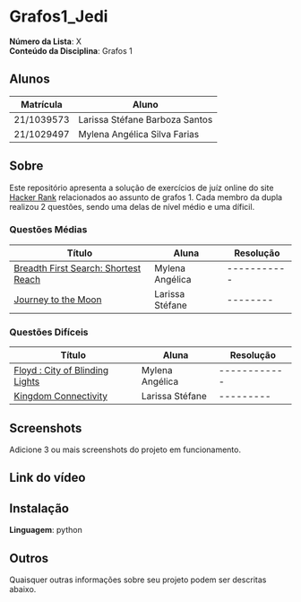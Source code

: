 # Grafos1_Jedi
**Número da Lista**: X<br>
**Conteúdo da Disciplina**: Grafos 1<br>

## Alunos
|Matrícula | Aluno |
| -- | -- |
| 21/1039573 | Larissa Stéfane Barboza Santos |
| 21/1029497  | Mylena Angélica Silva Farias  |

## Sobre 
Este repositório apresenta a solução de exercícios de juíz online do site [Hacker Rank](https://www.hackerrank.com/) relacionados ao assunto de grafos 1. Cada membro da dupla realizou 2 questões, sendo uma delas de nível médio e uma díficil.

### Questões Médias
| Título | Aluna | Resolução | 
| -- | -- | --|
| [Breadth First Search: Shortest Reach](https://www.hackerrank.com/challenges/bfsshortreach/problem?isFullScreen=true)  |  Mylena Angélica |   -----------  |
| [Journey to the Moon](https://www.hackerrank.com/challenges/journey-to-the-moon/problem)  |  Larissa Stéfane | --------    |

### Questões Difíceis
| Título | Aluna | Resolução | 
| -- | -- | --|
| [Floyd : City of Blinding Lights](https://www.hackerrank.com/challenges/floyd-city-of-blinding-lights/problem?isFullScreen=true)  |  Mylena Angélica |   ------------  |
| [Kingdom Connectivity](https://www.hackerrank.com/challenges/kingdom-connectivity/problem) |  Larissa Stéfane |---------     |

## Screenshots
Adicione 3 ou mais screenshots do projeto em funcionamento.

## Link do vídeo

## Instalação 
**Linguagem**: python<br>


## Outros 
Quaisquer outras informações sobre seu projeto podem ser descritas abaixo.
